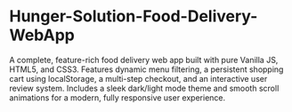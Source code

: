 # Hunger-Solution-Food-Delivery-WebApp
A complete, feature-rich food delivery web app built with pure Vanilla JS, HTML5, and CSS3. Features dynamic menu filtering, a persistent shopping cart using localStorage, a multi-step checkout, and an interactive user review system. Includes a sleek dark/light mode theme and smooth scroll animations for a modern, fully responsive user experience.
